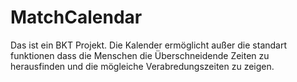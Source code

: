 # MatchCalendar
Das ist ein BKT Projekt. Die Kalender ermöglicht außer die standart funktionen dass die Menschen die Überschneidende Zeiten zu herausfinden und die mögleiche Verabredungszeiten zu zeigen. 
